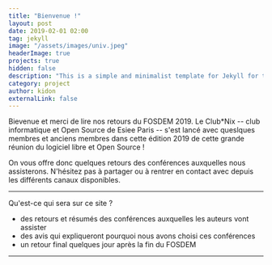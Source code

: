 ```yaml
---
title: "Bienvenue !"
layout: post
date: 2019-02-01 02:00
tag: jekyll
image: "/assets/images/univ.jpeg"
headerImage: true
projects: true
hidden: false
description: "This is a simple and minimalist template for Jekyll for those who likes to eat noodles."
category: project
author: kidon
externalLink: false
---
```


Bievenue et merci de lire nos retours du FOSDEM 2019. Le Club\*Nix -- club
informatique et Open Source de Esiee Paris -- s'est lancé avec queslques
membres et anciens membres dans cette édition 2019 de cette grande réunion du
logiciel libre et Open Source !

On vous offre donc quelques retours des conférences auxquelles nous
assisterons. N'hésitez pas à partager ou à rentrer en contact avec depuis les
différents canaux disponibles.

---

Qu'est-ce qui sera sur ce site ?

- des retours et résumés des conférences auxquelles les auteurs vont assister
- des avis qui expliqueront pourquoi nous avons choisi ces conférences
- un retour final quelques jour après la fin du FOSDEM

---
